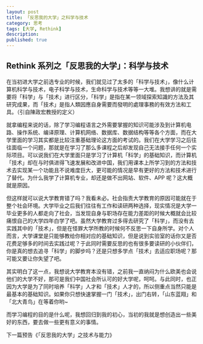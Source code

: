 ```yaml
---
layout: post
title: 「反思我的大学」之科学与技术
category: 思考
tags: [大学, Rethink]
description:
published: true
---
```


## Rethink 系列之「反思我的大学」：科学与技术

在当初进大学之前选专业的时候，我们就见过了太多的「科学与技术」，像什么计算机科学与技术，电子科学与技术，生命科学与技术等等一大堆。我想讲的就是需要将「科学」与「技术」进行区分，「科学」是指在某一领域探索知識的方法及其研究成果，而「技术」是指人類因應自身需要而發明的處理事務的有效方法和工具。（引自陳政宏教授的定义）

就拿编程来说的话，除了学习编程语言之外需要掌握的知识可能涉及到计算机电路、操作系统、编译原理、计算机网络、数据库、数据结构等等各个方面，而在大学里面的学习其实都是比较注重基础理论这方面的考试的。我们在大学学习之后往往面临一个问题，那就是在学习了那么多课程之后却发现自己无法接手任何一个实际项目。可以说我们在大学里面只是学习了计算机「科学」的基础知识，而计算机「技术」却在与时俱进得飞速发展和改进中国，我们用课本上所学习到的方法和技术去实现某一个功能且不说难度巨大，更可能的情况是早有更好的方法和技术进行了替代。为什么我学了计算机专业，却还是做不出网站、软件、APP 呢？这大概就是原因。

但这样就可以说大学教育错了吗？我看未必。社会指责大学教育的原因可能就在于整个社会环境。大学毕业之后我们往往有工作和读研两种选择，现实情况是大学一毕业更多的人都走向了社会，当发现自身与职场存在能力差距的时候大概就会比较痛恨自己的大学四年白学了吧。虽然大学教育过多得去研究了「科学」，而没有去实践其中的「技术」，但是在怪罪大学所教的时候何不反思一下自身所学。对个人而言，大学课堂是只能够教给你相对应的基础知识，但是说到实验室的话你又是否花费足够多的时间去实践过呢？于此同时需要反思的也有很多要读研的小伙伴们，你是真的想去追寻「科学」的脚步吗？还是只想多学点「技术」去适应职场呢？那可能又要让你失望了吧。

其实明白了这一点，我想说大学教育本没有错，之前我一直纳闷为什么欧美也会说他们的大学不好，那可是我们中国社会所认可的好大学呢，呵呵。与此同时，也正因为大学是为了同时培养「科学」人才和「技术」人才的，所以侧重点当然只能是最基本的基础知识。如果你只想快速掌握一门「技术」，出门右转，「山东蓝翔」和「北大青鸟」在等着你哟~

而学习编程的目的是什么呢，我想回归到我的初心，当初的我就是想创造出一些美好的东西，要去做一些更有意义的事情。

下一篇预告《「反思我的大学」之技术与能力》
